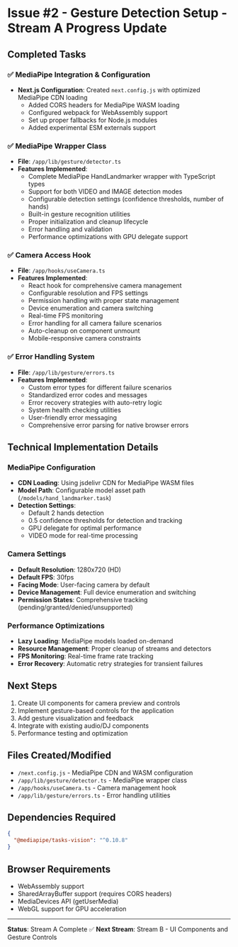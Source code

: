 # Issue #2 - Gesture Detection Setup - Stream A Progress Update

## Completed Tasks

### ✅ MediaPipe Integration & Configuration
- **Next.js Configuration**: Created `next.config.js` with optimized MediaPipe CDN loading
  - Added CORS headers for MediaPipe WASM loading
  - Configured webpack for WebAssembly support
  - Set up proper fallbacks for Node.js modules
  - Added experimental ESM externals support

### ✅ MediaPipe Wrapper Class
- **File**: `/app/lib/gesture/detector.ts`
- **Features Implemented**:
  - Complete MediaPipe HandLandmarker wrapper with TypeScript types
  - Support for both VIDEO and IMAGE detection modes
  - Configurable detection settings (confidence thresholds, number of hands)
  - Built-in gesture recognition utilities
  - Proper initialization and cleanup lifecycle
  - Error handling and validation
  - Performance optimizations with GPU delegate support

### ✅ Camera Access Hook
- **File**: `/app/hooks/useCamera.ts`
- **Features Implemented**:
  - React hook for comprehensive camera management
  - Configurable resolution and FPS settings
  - Permission handling with proper state management
  - Device enumeration and camera switching
  - Real-time FPS monitoring
  - Error handling for all camera failure scenarios
  - Auto-cleanup on component unmount
  - Mobile-responsive camera constraints

### ✅ Error Handling System
- **File**: `/app/lib/gesture/errors.ts`
- **Features Implemented**:
  - Custom error types for different failure scenarios
  - Standardized error codes and messages
  - Error recovery strategies with auto-retry logic
  - System health checking utilities
  - User-friendly error messaging
  - Comprehensive error parsing for native browser errors

## Technical Implementation Details

### MediaPipe Configuration
- **CDN Loading**: Using jsdelivr CDN for MediaPipe WASM files
- **Model Path**: Configurable model asset path (`/models/hand_landmarker.task`)
- **Detection Settings**:
  - Default 2 hands detection
  - 0.5 confidence thresholds for detection and tracking
  - GPU delegate for optimal performance
  - VIDEO mode for real-time processing

### Camera Settings
- **Default Resolution**: 1280x720 (HD)
- **Default FPS**: 30fps
- **Facing Mode**: User-facing camera by default
- **Device Management**: Full device enumeration and switching
- **Permission States**: Comprehensive tracking (pending/granted/denied/unsupported)

### Performance Optimizations
- **Lazy Loading**: MediaPipe models loaded on-demand
- **Resource Management**: Proper cleanup of streams and detectors
- **FPS Monitoring**: Real-time frame rate tracking
- **Error Recovery**: Automatic retry strategies for transient failures

## Next Steps
1. Create UI components for camera preview and controls
2. Implement gesture-based controls for the application
3. Add gesture visualization and feedback
4. Integrate with existing audio/DJ components
5. Performance testing and optimization

## Files Created/Modified
- `/next.config.js` - MediaPipe CDN and WASM configuration
- `/app/lib/gesture/detector.ts` - MediaPipe wrapper class
- `/app/hooks/useCamera.ts` - Camera management hook
- `/app/lib/gesture/errors.ts` - Error handling utilities

## Dependencies Required
```json
{
  "@mediapipe/tasks-vision": "^0.10.8"
}
```

## Browser Requirements
- WebAssembly support
- SharedArrayBuffer support (requires CORS headers)
- MediaDevices API (getUserMedia)
- WebGL support for GPU acceleration

---

**Status**: Stream A Complete ✅
**Next Stream**: Stream B - UI Components and Gesture Controls